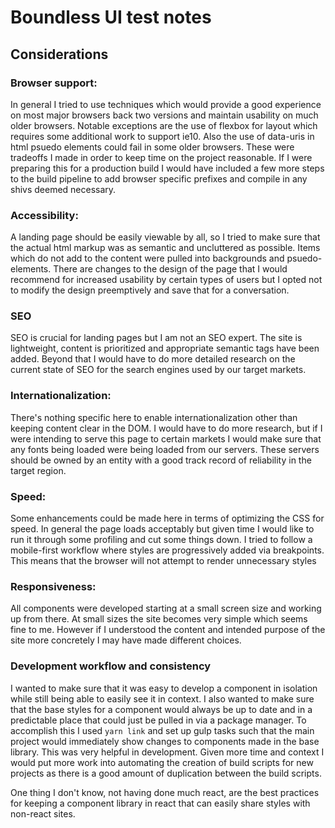 # Boundless UI test notes

## Considerations
### Browser support:
In general I tried to use techniques which would provide a good experience on most major browsers back two versions and maintain usability on much older browsers.  Notable exceptions are the use of flexbox for layout which requires some additional work to support ie10.  Also the use of data-uris in html psuedo elements could fail in some older browsers.  These were tradeoffs I made in order to keep time on the project reasonable.  If I were preparing this for a production build I would have included a few more steps to the build pipeline to add browser specific prefixes and compile in any shivs deemed necessary.

### Accessibility:
A landing page should be easily viewable by all, so I tried to make sure that the actual html markup was as semantic and uncluttered as possible.  Items which do not add to the content were pulled into backgrounds and psuedo-elements.  There are changes to the design of the page that I would recommend for increased usability by certain types of users but I opted not to modify the design preemptively and save that for a conversation.

### SEO
SEO is crucial for landing pages but I am not an SEO expert.  The site is lightweight, content is prioritized and appropriate semantic tags have been added.  Beyond that I would have to do more detailed research on the current state of SEO for the search engines used by our target markets.

### Internationalization:
There's nothing specific here to enable internationalization other than keeping content clear in the DOM.  I would have to do more research, but if I were intending to serve this page to certain markets I would make sure that any fonts being loaded were being loaded from our servers.  These servers should be owned by an entity with a good track record of reliability in the target region.

### Speed:
Some enhancements could be made here in terms of optimizing the CSS for speed.  In general the page loads acceptably but given time I would like to run it through some profiling and cut some things down.  I tried to follow a mobile-first workflow where styles are progressively added via breakpoints.  This means that the browser will not attempt to render unnecessary styles

### Responsiveness:
All components were developed starting at a small screen size and working up from there.  At small sizes the site becomes very simple which seems fine to me.  However if I understood the content and intended purpose of the site more concretely I may have made different choices.

### Development workflow and consistency
I wanted to make sure that it was easy to develop a component in isolation while still being able to easily see it in context.  I also wanted to make sure that the base styles for a component would always be up to date and in a predictable place that could just be pulled in via a package manager.  To accomplish this I used ```yarn link``` and set up gulp tasks such that the main project would immediately show changes to components made in the base library.  This was very helpful in development.  Given more time and context I would put more work into automating the creation of build scripts for new projects as there is a good amount of duplication between the build scripts.

One thing I don't know, not having done much react, are the best practices for keeping a component library in react that can easily share styles with non-react sites.